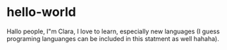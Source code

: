 # hello-world
Hallo people, 
I"m Clara, I love to learn, especially new languages (I guess programing languanges can be included in this statment as well hahaha).
